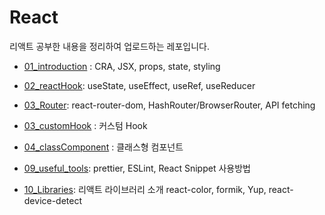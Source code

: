 # React
리액트 공부한 내용을 정리하여 업로드하는 레포입니다.
- [01_introduction](https://github.com/sukyoungshin/TIL/blob/main/REACT/01_introduction.md) : CRA, JSX, props, state, styling
- [02_reactHook](https://github.com/sukyoungshin/TIL/blob/main/REACT/02_reactHook.md): useState, useEffect, useRef, useReducer
- [03_Router](https://github.com/sukyoungshin/TIL/blob/main/REACT/03_Router.md): react-router-dom, HashRouter/BrowserRouter, API fetching
- [03_customHook](https://github.com/sukyoungshin/TIL/blob/main/REACT/03_customHook.md) : 커스텀 Hook
- [04_classComponent](https://github.com/sukyoungshin/TIL/blob/main/REACT/04_classComponent.md) : 클래스형 컴포넌트

- [09_useful_tools](https://github.com/sukyoungshin/TIL/blob/main/REACT/09_useful_tools.md): prettier, ESLint, React Snippet 사용방법
- [10_Libraries](https://github.com/sukyoungshin/TIL/blob/main/REACT/10_Libraries.md): 리액트 라이브러리 소개 react-color, formik, Yup, react-device-detect

